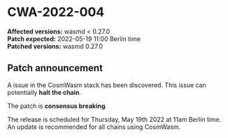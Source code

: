 # CWA-2022-004

**Affected versions:** wasmd < 0.27.0<br>
**Patch expected:** 2022-05-19 11:00 Berlin time<br>
**Patched versions:** wasmd 0.27.0

## Patch announcement

A issue in the CosmWasm stack has been discovered. This issue can potentially **halt the chain**.

The patch is **consensus breaking**.

The release is scheduled for Thursday, May 19th 2022 at 11am Berlin time. An update is recommended for all chains using CosmWasm.
